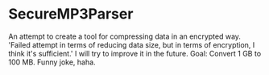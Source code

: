 # SecureMP3Parser
An attempt to create a tool for compressing data in an encrypted way. 'Failed attempt in terms of reducing data size, but in terms of encryption, I think it's sufficient.' I will try to improve it in the future. Goal: Convert 1 GB to 100 MB. Funny joke, haha.
